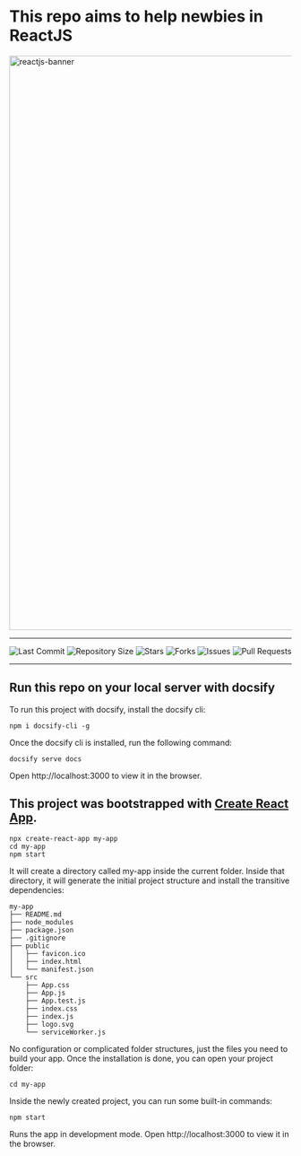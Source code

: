 # This repo aims to help newbies in ReactJS

<img src="https://i.imgur.com/k4nH2JK.jpg" width="1024" alt="reactjs-banner" /></img>

---

![Last Commit](https://img.shields.io/github/last-commit/Swap76/ReactJSBasics?style=for-the-badge)
![Repository Size](https://img.shields.io/github/repo-size/Swap76/ReactJSBasics?color=blue&label=Repository%20Size&style=for-the-badge)
![Stars](https://img.shields.io/github/stars/Swap76/ReactJSBasics?style=for-the-badge)
![Forks](https://img.shields.io/github/forks/Swap76/ReactJSBasics?style=for-the-badge)
![Issues](https://img.shields.io/github/issues/Swap76/ReactJSBasics?style=for-the-badge)
![Pull Requests](https://img.shields.io/github/issues-pr/Swap76/ReactJSBasics?style=for-the-badge)

---

## Run this repo on your local server with docsify

To run this project with docsify, install the docsify cli:

```
npm i docsify-cli -g
```

Once the docsify cli is installed, run the following command:

```
docsify serve docs
```

Open http://localhost:3000 to view it in the browser.

## This project was bootstrapped with [Create React App](https://github.com/facebook/create-react-app).

```
npx create-react-app my-app
cd my-app
npm start
```

It will create a directory called my-app inside the current folder.
Inside that directory, it will generate the initial project structure and install the transitive dependencies:
```
my-app
├── README.md
├── node_modules
├── package.json
├── .gitignore
├── public
│   ├── favicon.ico
│   ├── index.html
│   └── manifest.json
└── src
    ├── App.css
    ├── App.js
    ├── App.test.js
    ├── index.css
    ├── index.js
    ├── logo.svg
    └── serviceWorker.js
```
No configuration or complicated folder structures, just the files you need to build your app.
Once the installation is done, you can open your project folder:
```
cd my-app
```
Inside the newly created project, you can run some built-in commands:
```
npm start
```
Runs the app in development mode.
Open http://localhost:3000 to view it in the browser.